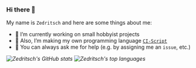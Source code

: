 ### Hi there 👋

My name is `Zedritsch` and here are some things about me:

* 🔭 I’m currently working on small hobbyist projects
* 🌱 Also, I’m making my own programming language [`CI-Script`](https://github.com/zedritsch/ci-script)
* 💬 You can always ask me for help (e.g. by assigning me an `issue`, etc.)

<i>
	<img alt="Zedritsch's GitHub stats" src="https://github-readme-stats.vercel.app/api?username=zedritsch&card_width=440&line_height=24&show_icons=true&hide_border=true&bg_color=0000&title_color=539bf5&icon_color=539bf5&text_color=768390">
</i>
<i>
	<img alt="Zedritsch's top languages" src="https://github-readme-stats.vercel.app/api/top-langs?username=zedritsch&card_width=400&langs_count=8&layout=compact&hide_border=true&bg_color=0000&title_color=539bf5&text_color=768390">
</i>
<img height=0 src="https://komarev.com/ghpvc/?username=zedritsch&style=for-the-badge&color=555555&label">
